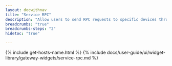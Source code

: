 ```yaml
---
layout: docwithnav
title: "Service RPC"
description: "Allow users to send RPC requests to specific devices through the gateway."
breadcrumbs: "true"
breadcrumbs-steps: "2"
hidetoc: "true"

---
```

{% include get-hosts-name.html %}
{% include docs/user-guide/ui/widget-library/gateway-widgets/service-rpc.md %}
